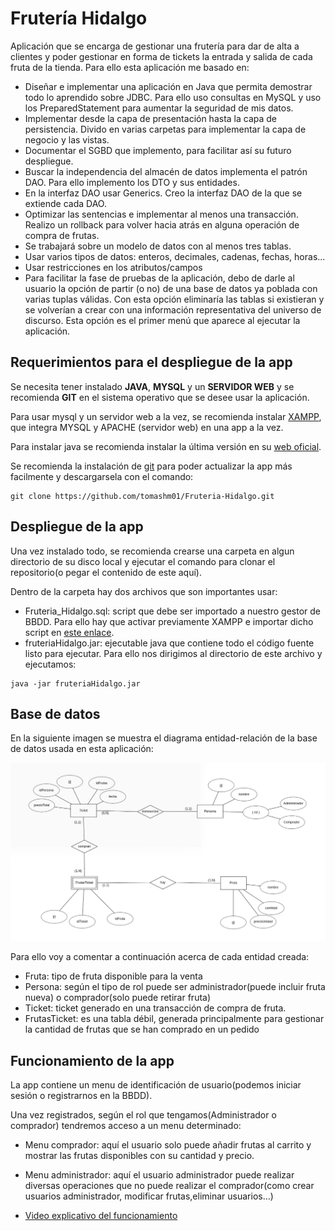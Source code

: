# Frutería Hidalgo
Aplicación que se encarga de gestionar una frutería para dar de alta a clientes y poder gestionar en forma de tickets la entrada y salida de cada fruta de la tienda.
Para ello esta aplicación me basado en:
- Diseñar e implementar una aplicación en Java que permita demostrar todo lo aprendido sobre JDBC.
Para ello uso consultas en MySQL y uso los PreparedStatement para aumentar la seguridad de mis datos.
- Implementar desde la capa de presentación hasta la capa de persistencia.
Divido en varias carpetas para implementar la capa de negocio y las vistas.
- Documentar el SGBD que implemento, para facilitar así su futuro despliegue.
- Buscar la independencia del almacén de datos implementa el patrón DAO.
Para ello implemento los DTO y sus entidades.
- En la interfaz DAO usar Generics.
Creo la interfaz DAO de la que se extiende cada DAO.
- Optimizar las sentencias e implementar al menos una transacción.
Realizo un rollback para volver hacia atrás en alguna operación de compra de frutas.
- Se trabajará sobre un modelo de datos con al menos tres tablas.
- Usar varios tipos de datos: enteros, decimales, cadenas, fechas, horas...
- Usar restricciones en los atributos/campos
- Para facilitar la fase de pruebas de la aplicación, debo de darle al usuario la opción de partir (o no) de una base de datos ya poblada con varias tuplas válidas. Con esta opción eliminaría las tablas si existieran y se volverían a crear con una información representativa del universo de discurso.
Esta opción es el primer menú que aparece al ejecutar la aplicación.

## Requerimientos para el despliegue de la app

Se necesita tener instalado **JAVA**, **MYSQL** y un **SERVIDOR WEB** y se recomienda **GIT** en el sistema operativo que se desee usar la aplicación. 

Para usar mysql y un servidor web a la vez, se recomienda instalar [XAMPP](https://www.apachefriends.org/es/download.html), que integra MYSQL y APACHE (servidor web) en una app a la vez. 

Para instalar java se recomienda instalar la última versión en 
su [web oficial](https://www.java.com/es/download/ie_manual.jsp). 

Se recomienda la instalación de [git](https://git-scm.com/book/es/v2/Inicio---Sobre-el-Control-de-Versiones-Instalaci%C3%B3n-de-Git) para poder actualizar la app más facilmente y descargarsela con el comando:
```
git clone https://github.com/tomashm01/Fruteria-Hidalgo.git
```

## Despliegue de la app 

Una vez instalado todo, se recomienda crearse una carpeta en algun directorio de su disco local y ejecutar el comando para clonar el repositorio(o pegar el contenido de este aquí).

Dentro de la carpeta hay dos archivos que son importantes usar:

- Fruteria_Hidalgo.sql: script que debe ser importado a nuestro gestor de BBDD. Para ello hay que activar previamente XAMPP e importar dicho script en [este enlace](localhost/phpmyadmin).
- fruteriaHidalgo.jar: ejecutable java que contiene todo el código fuente listo para ejecutar. Para ello nos dirigimos al directorio de este archivo y ejecutamos:
```
java -jar fruteriaHidalgo.jar
```

## Base de datos

En la siguiente imagen se muestra el diagrama entidad-relación de la base de datos usada en esta aplicación:

![Modelo entidad-relacional](/src/img/Diagrama.png)

Para ello voy a comentar a continuación acerca de cada entidad creada:
* Fruta: tipo de fruta disponible para la venta
* Persona: según el tipo de rol puede ser administrador(puede incluir fruta nueva) o comprador(solo puede retirar fruta)
* Ticket: ticket generado en una transacción de compra de fruta.
* FrutasTicket: es una tabla débil, generada principalmente para gestionar la cantidad de frutas que se han comprado en un pedido

## Funcionamiento de la app

La app contiene un menu de identificación de usuario(podemos iniciar sesión o registrarnos en la BBDD).

Una vez registrados, según el rol que tengamos(Administrador o comprador) tendremos acceso a un menu determinado:

- Menu comprador: aquí el usuario solo puede añadir frutas al carrito y mostrar las frutas disponibles con su cantidad y precio.

- Menu administrador: aquí el usuario administrador puede realizar diversas operaciones que no puede realizar el comprador(como crear usuarios administrador, modificar frutas,eliminar usuarios...)

- [Video explicativo del funcionamiento](https://youtu.be/ZqCJodFb5tA)